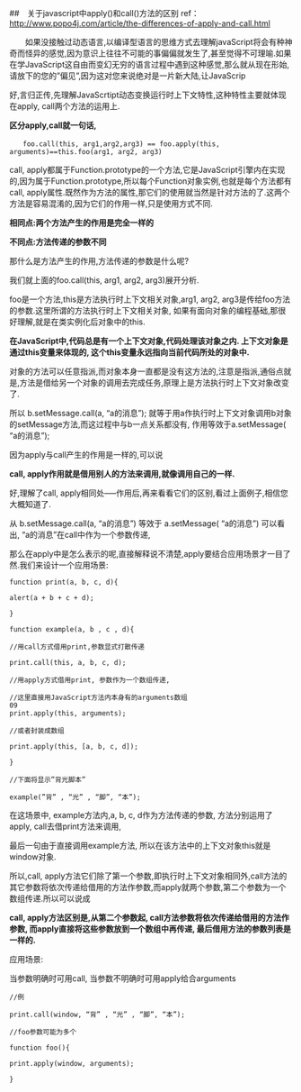 ##　关于javascript中apply()和call()方法的区别
ref：http://www.popo4j.com/article/the-differences-of-apply-and-call.html

　　如果没接触过动态语言,以编译型语言的思维方式去理解javaScript将会有种神奇而怪异的感觉,因为意识上往往不可能的事偏偏就发生了,甚至觉得不可理喻.如果在学JavaScript这自由而变幻无穷的语言过程中遇到这种感觉,那么就从现在形始,请放下的您的”偏见”,因为这对您来说绝对是一片新大陆,让JavaScrip

好,言归正传,先理解JavaScrtipt动态变换运行时上下文特性,这种特性主要就体现在apply, call两个方法的运用上.

**区分apply,call就一句话,**
````
　　foo.call(this, arg1,arg2,arg3) == foo.apply(this, arguments)==this.foo(arg1, arg2, arg3)
````
 

call, apply都属于Function.prototype的一个方法,它是JavaScript引擎内在实现的,因为属于Function.prototype,所以每个Function对象实例,也就是每个方法都有call, apply属性.既然作为方法的属性,那它们的使用就当然是针对方法的了.这两个方法是容易混淆的,因为它们的作用一样,只是使用方式不同.

**相同点:两个方法产生的作用是完全一样的**

**不同点:方法传递的参数不同**

那什么是方法产生的作用,方法传递的参数是什么呢?

我们就上面的foo.call(this, arg1, arg2, arg3)展开分析.

foo是一个方法,this是方法执行时上下文相关对象,arg1, arg2, arg3是传给foo方法的参数.这里所谓的方法执行时上下文相关对象, 如果有面向对象的编程基础,那很好理解,就是在类实例化后对象中的this.

**在JavaScript中,代码总是有一个上下文对象,代码处理该对象之内. 上下文对象是通过this变量来体现的, 这个this变量永远指向当前代码所处的对象中.**


对象的方法可以任意指派,而对象本身一直都是没有这方法的,注意是指派,通俗点就是,方法是借给另一个对象的调用去完成任务,原理上是方法执行时上下文对象改变了.

所以 b.setMessage.call(a, “a的消息”); 就等于用a作执行时上下文对象调用b对象的setMessage方法,而这过程中与b一点关系都没有, 作用等效于a.setMessage( “a的消息”);

因为apply与call产生的作用是一样的,可以说

**call, apply作用就是借用别人的方法来调用,就像调用自己的一样.**

好,理解了call, apply相同处—–作用后,再来看看它们的区别,看过上面例子,相信您大概知道了.

从 b.setMessage.call(a, “a的消息”) 等效于 a.setMessage( “a的消息”) 可以看出, “a的消息”在call中作为一个参数传递,

那么在apply中是怎么表示的呢,直接解释说不清楚,apply要结合应用场景才一目了然.我们来设计一个应用场景:
 

````
function print(a, b, c, d){

alert(a + b + c + d);

}

function example(a, b , c , d){

//用call方式借用print,参数显式打散传递

print.call(this, a, b, c, d);

//用apply方式借用print, 参数作为一个数组传递,

//这里直接用JavaScript方法内本身有的arguments数组
09
print.apply(this, arguments);

//或者封装成数组

print.apply(this, [a, b, c, d]);

}

//下面将显示”背光脚本”

example(”背” , “光” , “脚”, “本”);
````
在这场景中, example方法内,a, b, c, d作为方法传递的参数, 方法分别运用了apply, call去借print方法来调用,

最后一句由于直接调用example方法, 所以在该方法中的上下文对象this就是window对象.

所以,call, apply方法它们除了第一个参数,即执行时上下文对象相同外,call方法的其它参数将依次传递给借用的方法作参数,而apply就两个参数,第二个参数为一个数组传递.所以可以说成

**call, apply方法区别是,从第二个参数起, call方法参数将依次传递给借用的方法作参数, 而apply直接将这些参数放到一个数组中再传递, 最后借用方法的参数列表是一样的.**

 

应用场景:

当参数明确时可用call, 当参数不明确时可用apply给合arguments
 

````
//例

print.call(window, “背” , “光” , “脚”, “本”);

//foo参数可能为多个

function foo(){

print.apply(window, arguments);

}
````
